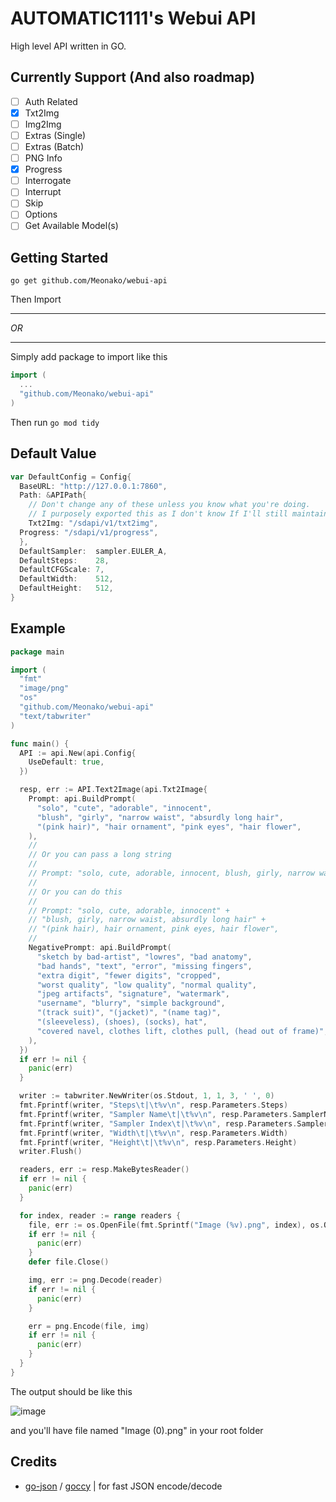 # AUTOMATIC1111's Webui API

High level API written in GO.

## Currently Support (And also roadmap)

- [ ] Auth Related
- [x] Txt2Img
- [ ] Img2Img
- [ ] Extras (Single)
- [ ] Extras (Batch)
- [ ] PNG Info
- [x] Progress
- [ ] Interrogate
- [ ] Interrupt
- [ ] Skip
- [ ] Options
- [ ] Get Available Model(s)
 
## Getting Started

```
go get github.com/Meonako/webui-api
```
Then Import

---

_OR_

---

Simply add package to import like this
```go
import (
  ...
  "github.com/Meonako/webui-api"
)
```

Then run `go mod tidy`

## Default Value
```go
var DefaultConfig = Config{
  BaseURL: "http://127.0.0.1:7860",
  Path: &APIPath{
    // Don't change any of these unless you know what you're doing. 
    // I purposely exported this as I don't know If I'll still maintain this pkg in the future
    Txt2Img: "/sdapi/v1/txt2img",
  Progress: "/sdapi/v1/progress",
  },
  DefaultSampler:  sampler.EULER_A,
  DefaultSteps:    28,
  DefaultCFGScale: 7,
  DefaultWidth:    512,
  DefaultHeight:   512,
}
```

## Example

```go
package main

import (
  "fmt"
  "image/png"
  "os"
  "github.com/Meonako/webui-api"
  "text/tabwriter"
)

func main() {
  API := api.New(api.Config{
    UseDefault: true,
  })

  resp, err := API.Text2Image(api.Txt2Image{
    Prompt: api.BuildPrompt(
      "solo", "cute", "adorable", "innocent",
      "blush", "girly", "narrow waist", "absurdly long hair",
      "(pink hair)", "hair ornament", "pink eyes", "hair flower",
    ),
    //
    // Or you can pass a long string
    //
    // Prompt: "solo, cute, adorable, innocent, blush, girly, narrow waist, absurdly long hair, (pink hair), hair ornament, pink eyes, hair flower",
    //
    // Or you can do this
    //
    // Prompt: "solo, cute, adorable, innocent" +
    // "blush, girly, narrow waist, absurdly long hair" +
    // "(pink hair), hair ornament, pink eyes, hair flower",
    //
    NegativePrompt: api.BuildPrompt(
      "sketch by bad-artist", "lowres", "bad anatomy",
      "bad hands", "text", "error", "missing fingers",
      "extra digit", "fewer digits", "cropped",
      "worst quality", "low quality", "normal quality",
      "jpeg artifacts", "signature", "watermark",
      "username", "blurry", "simple background",
      "(track suit)", "(jacket)", "(name tag)",
      "(sleeveless), (shoes), (socks), hat",
      "covered navel, clothes lift, clothes pull, (head out of frame)",
    ),
  })
  if err != nil {
    panic(err)
  }

  writer := tabwriter.NewWriter(os.Stdout, 1, 1, 3, ' ', 0)
  fmt.Fprintf(writer, "Steps\t|\t%v\n", resp.Parameters.Steps)
  fmt.Fprintf(writer, "Sampler Name\t|\t%v\n", resp.Parameters.SamplerName)
  fmt.Fprintf(writer, "Sampler Index\t|\t%v\n", resp.Parameters.SamplerIndex)
  fmt.Fprintf(writer, "Width\t|\t%v\n", resp.Parameters.Width)
  fmt.Fprintf(writer, "Height\t|\t%v\n", resp.Parameters.Height)
  writer.Flush()

  readers, err := resp.MakeBytesReader()
  if err != nil {
    panic(err)
  }

  for index, reader := range readers {
    file, err := os.OpenFile(fmt.Sprintf("Image (%v).png", index), os.O_WRONLY|os.O_CREATE, 0777)
    if err != nil {
      panic(err)
    }
    defer file.Close()

    img, err := png.Decode(reader)
    if err != nil {
      panic(err)
    }

    err = png.Encode(file, img)
    if err != nil {
      panic(err)
    }
  }
}

```

The output should be like this

![image](https://user-images.githubusercontent.com/76484203/207892808-dbe685d6-5933-4cf1-a925-b5dd2797b407.png)

and you'll have file named "Image (0).png" in your root folder

## Credits
- [go-json](https://github.com/goccy/go-json) / [goccy](https://github.com/goccy) | for fast JSON encode/decode
